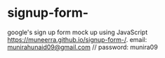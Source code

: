 # signup-form-
google's sign up form mock up using JavaScript
https://muneerra.github.io/signup-form-/.
email: munirahunaid09@gmail.com // password: munira09
